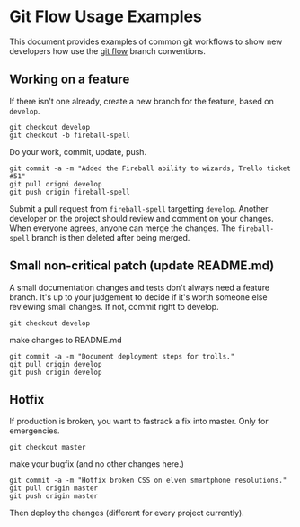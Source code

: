 # Git Flow Usage Examples

This document provides examples of common git workflows to show new developers how use the [git flow](https://jeffkreeftmeijer.com/git-flow/) branch conventions.

## Working on a feature

If there isn't one already, create a new branch for the feature, based on `develop`.

```
git checkout develop
git checkout -b fireball-spell
```

Do your work, commit, update, push.

```
git commit -a -m "Added the Fireball ability to wizards, Trello ticket #51"
git pull origni develop
git push origin fireball-spell
```

Submit a pull request from `fireball-spell` targetting `develop`. Another developer on the project should review and comment on your changes. When everyone agrees, anyone can merge the changes. The `fireball-spell` branch is then deleted after being merged.

## Small non-critical patch (update README.md)

A small documentation changes and tests don't always need a feature branch. It's up to your judgement to decide if it's worth someone else reviewing small changes. If not, commit right to develop.

```
git checkout develop
```

make changes to README.md

```
git commit -a -m "Document deployment steps for trolls."
git pull origin develop
git push origin develop
```

## Hotfix

If production is broken, you want to fastrack a fix into master. Only for emergencies.


```
git checkout master
```

make your bugfix (and no other changes here.)

```
git commit -a -m "Hotfix broken CSS on elven smartphone resolutions."
git pull origin master
git push origin master
```

Then deploy the changes (different for every project currently).


